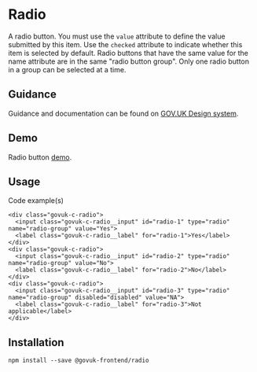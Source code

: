 # Radio

A radio button. You must use the `value` attribute to define the value submitted by this item. Use the `checked` attribute to indicate whether this item is selected by default. Radio buttons that have the same value for the name attribute are in the same "radio button group". Only one radio button in a group can be selected at a time.

## Guidance

Guidance and documentation can be found on [GOV.UK Design system](linkgoeshere).

## Demo

Radio button [demo](http://govuk-frontend.herokuapp.com/components/radio/index.html).

## Usage

Code example(s)

```
<div class="govuk-c-radio">
  <input class="govuk-c-radio__input" id="radio-1" type="radio" name="radio-group" value="Yes">
  <label class="govuk-c-radio__label" for="radio-1">Yes</label>
</div>
<div class="govuk-c-radio">
  <input class="govuk-c-radio__input" id="radio-2" type="radio" name="radio-group" value="No">
  <label class="govuk-c-radio__label" for="radio-2">No</label>
</div>
<div class="govuk-c-radio">
  <input class="govuk-c-radio__input" id="radio-3" type="radio" name="radio-group" disabled="disabled" value="NA">
  <label class="govuk-c-radio__label" for="radio-3">Not applicable</label>
</div>

```



## Installation

```
npm install --save @govuk-frontend/radio
```

